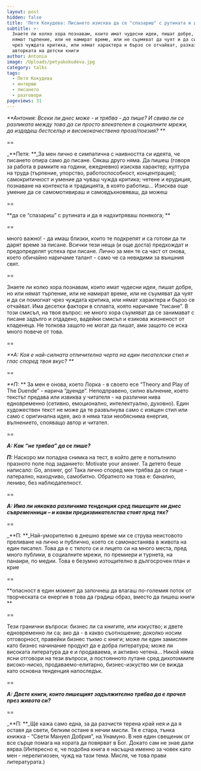 ```yaml
---
layout: post
hidden: false
title: 'Петя Кокудева: Писането изисква да се "спазариш" с рутината и да я надхитряваш'
subtitle: >-
  Знаете ли колко хора познавам, които имат чудесни идеи, пишат добре, но или
  нямат търпение, или не намират време, или не съумяват да чуят и да си помогнат
  чрез чуждата критика, или нямат характера и бързо се отчайват, разказва
  авторката на детски книги
author: Antonia
image: /Uploads/petyakokudeva.jpg
category: talks
tags:
  - Петя Кокудева
  - интервю
  - писането
  - разговори
pageviews: 31
---
```

_**Антония: Всеки ли днес може - и трябва - да пише? И свива ли се разликата между това да си просто влекателен в социалните мрежи, да издадеш бестселър и висококачествена проза/поезия?   **_

\==

_**Петя: **_За мен лично е симпатична с наивността си идеята, че писането опира само до писане. Сякаш друго няма. Да пишеш (говоря за работа в рамките на години, ежедневно) изисква характер; култура на труда (търпение, упорство, работоспособност, концентрация); самокритичност и умение да чуваш чужда критика; четене и ерудиция, познаване на контекста и традицията, в която работиш… Изисква още умение да се самомотивираш и самовдъхновяваш, да можеш 

\==

**да се “спазариш” с рутината и да я надхитряваш понякога; **

\==

много важно! - да имаш близки, които те подкрепят и са готови да ти дарят време за писане. Всички тези неща (и още доста) предхождат и предопределят успеха при писане. Лично за мен те са част от онова, което обичайно наричаме талант - само че са невидими за външния свят. 

\==

Знаете ли колко хора познавам, които имат чудесни идеи, пишат добре, но или нямат търпение, или не намират време, или не съумяват да чуят и да си помогнат чрез чуждата критика, или нямат характера и бързо се отчайват. Има десетки фактори в сплавта, която наричаме “писане”. В този смисъл, на твоя въпрос: не много хора съумяват да се занимават с писане задълго и отдадено, вадейки смисъл и езикова жизненост от кладенеца. Не толкова защото не могат да пишат, ами защото се иска много повече от това.

\==

_**А: Коя е най-силната отличителна черта на един писателски стил и глас според твоя вкус?  **_

\==

_**П: **_ За мен е онова, което Лорка - в своето есе “Theory and Play of The Duende” - нарича “дуенде”. Неподправено, силно вълнение, което текстът предава или извиква у читателя - на различни нива едновременно (сетивно, емоционално, интелектуално, духовно). Един художествен текст не може да те развълнува само с изящен стил или само с оригинална идея, ако я няма тази необяснима енергия, вълнението, спояващо автор и читател.

\==

_**А: Как “не трябва” да се пише?**_

_**П:**_ Наскоро ми попадна снимка на тест, в който дете е попълнило празното поле под заданието: Motivate your answer. Та детето беше написало: Go, answer, go! Така лично според мен трябва да се пише - латерално, находчиво, самобитно. Обратното на това е: банално, лениво, без наблюдателност.

\==

_**А: Има ли някаква различима тенденция сред пишещите ни днес съвременници – и какви предизвикателства стоят пред тях?**_

\==

_**П: **_Най-уморително в днешно време ми се струва неистовото преливане на лично и публично, което се самонастанява в живота на един писател. Това да е с тялото си и лицето си на много места, пред много публики, в социалните мрежи, по премиери и турнета, на панаири, по медии. Това е безумно изтощително в дългосрочен план и крие 

\==

**опасност в един момент да започнеш да влагаш по-големия поток от творческата си енергия в това да градиш образ, вместо да пишеш книги **

\==

Тези гранични въпроси: бизнес ли са книгите, или изкуство; и двете едновременно ли са; ако да - в какво съотношение; доколко носим отговорност, правейки бизнес тъкмо с книги; може ли един замислен като бизнес начинание продукт да е добра литература; може ли високата литература да е и продаваема, и активно четена... Никой няма ясни отговори на тези въпроси, а постоянното лутане сред дихотомиите високо-ниско, продаваемо-елитарно, бизнес-изкуство ми се вижда като основна тенденция напоследък.

\==

_**А: Двете книги, които пишещият задължително трябва да е прочел през живота си?**_

\==

_**П: **_Ще кажа само една, за да разчистя терена край нея и да я оставя да свети, белким остане в нечии мисли. Тя е стара, тънка книжка - “Свети Мануел Добрия”, на Унамуно. В нея един свещеник от все сърце помага на хората да повярват в Бог. Докато сам не знае дали вярва.(Интересно е, че подобна книга е насъщна именно за човек като мен - нерелигиозен, чужд на тази тема. Мисля, че това прави литературата.)

